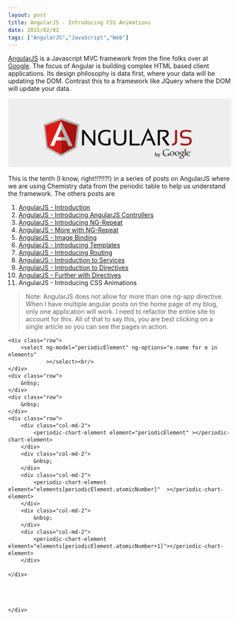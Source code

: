 ```yaml
---
layout: post
title: AngularJS - Introducing CSS Animations
date: 2015/02/03
tags: ["AngularJS","JavaScript","Web"]
---
```

 
[AngularJS](http://www.angularjs.org) is a Javascript MVC framework from the fine folks over at
[Google](http://www.google.com). The focus of Angular is building complex
 HTML based client applications. Its design philosophy is data first, where your data will be updating the DOM.
 Contrast this to a framework like JQuery where the DOM will update your data.

![AngularJS Logo](angularLogo.png)

This is the tenth (I know, right!!?!!?!) in a series of posts on AngularJS where we are using Chemistry data from the periodic table
to help us understand the framework. The others posts are

1. [AngularJS - Introduction](http://www.jptacek.com/2013/10/angularjs-introduction/)
2. [AngularJS - Introducing AngularJS Controllers](http://www.jptacek.com/2013/10/introducing-angularjs-controllers/)
3. [AngularJS - Introducing NG-Repeat](http://www.jptacek.com/2013/10/angularjs-introducing-ng-repeat/)
4. [AngularJS - More with NG-Repeat](http://www.jptacek.com/2014/01/angularjs-further-with-ng-repeat/)
5. [AngularJS - Image Binding](http://www.jptacek.com/2014/01/angularjs-lou-reed/)
6. [AngularJS - Introducing Templates](http://www.jptacek.com/2014/02/angularJS-templates/)
7. [AngularJS - Introducing Routing](http://www.jptacek.com/2014/02/angularJS-IntroToRouting/)
8. [AngularJS - Introduction to Services](http://www.jptacek.com/2014/05/angularJS-Intro-To-Services/)
9. [AngularJS - Introduction to Directives](http://www.jptacek.com/2014/06/angularJS-intro-to-directives/)
10. [AngularJS - Further with Directives](http://jptacek.com/2014/12/angularJS-further-with-directives/)
11. AngularJS - Introducing CSS Animations

>Note: AngularJS does not allow for more than one ng-app directive. When I have multiple angular posts on
the home page of my blog, only one application will work. I need to refactor the entire site to account for
this. All of that to say this, you are best clicking on a single article so you can see the pages in action.


<div id="app" ng-app="chemistryApp">
    <div class="container" ng-controller="chemistryController">

    <div class="row">
        <select ng-model="periodicElement" ng-options="e.name for e in elements"
                ></select><br/>
    </div>
    <div class="row">
        &nbsp;
    </div>
    <div class="row">
        &nbsp;
    </div>
    <div class="row">
        <div class="col-md-2">
            <periodic-chart-element element="periodicElement" ></periodic-chart-element>
        </div>
        <div class="col-md-2">
            &nbsp;
        </div>
        <div class="col-md-2">
            <periodic-chart-element element="elements[periodicElement.atomicNumber]"  ></periodic-chart-element>
        </div>
        <div class="col-md-2">
            &nbsp;
        </div>
        <div class="col-md-2">
            <periodic-chart-element element="elements[periodicElement.atomicNumber+1]"></periodic-chart-element>
        </div>

    </div>




    </div>
</div>


<link href="/2015/02/angularJS-Animations-CSS/css/animate.css" rel="stylesheet" >

<script type="text/javascript" src="/2015/02/angularJS-Animations-CSS/js/chemistryApp.js"></script>
<script type="text/javascript" src="/2015/02/angularJS-Animations-CSS/js/chemistryController.js"></script>
<script type="text/javascript" src="/2015/02/angularJS-Animations-CSS/js/chemistryService.js"></script>
<script type="text/javascript" src="/2015/02/angularJS-Animations-CSS/js/chemistryDirective.js"></script>


